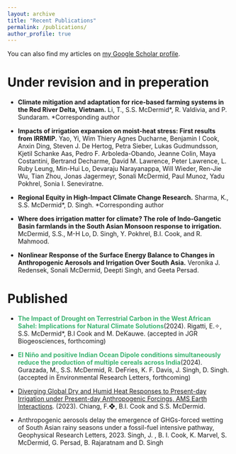 ```yaml
---
layout: archive
title: "Recent Publications"
permalink: /publications/
author_profile: true
---
```


You can also find my articles on <a href="{{site.author.googlescholar}}">my Google Scholar profile</a>.

# Under revision and in preperation

* <strong>Climate mitigation and adaptation for rice-based farming systems in the Red River Delta, Vietnam.</strong>
Li, T., S.S. McDermid*, R. Valdivia, and P. Sundaram. 
*Corresponding author

* <strong>Impacts of irrigation expansion on moist-heat stress: First results from IRRMIP.</strong>
Yao, Yi, Wim Thiery Agnes Ducharne, Benjamin I Cook, Anxin Ding, Steven J. De Hertog, Petra Sieber, Lukas Gudmundsson, Kjetil Schanke Aas, Pedro F. Arboleda-Obando, Jeanne Colin, Maya Costantini, Bertrand Decharme, David M. Lawrence, Peter Lawrence, L. Ruby Leung, Min-Hui Lo, Devaraju Narayanappa, Will Wieder, Ren-Jie Wu, Tian Zhou, Jonas Jagermeyr, Sonali McDermid, Paul Munoz, Yadu Pokhrel, Sonia I. Seneviratne. 

* <strong>Regional Equity in High-Impact Climate Change Research.</strong>
Sharma, K., S.S. McDermid*, D. Singh. 
*Corresponding author

* <strong>Where does irrigation matter for climate? The role of Indo-Gangetic Basin farmlands in the South Asian Monsoon response to irrigation.</strong>
McDermid, S.S., M-H Lo, D. Singh, Y. Pokhrel, B.I. Cook, and R. Mahmood.

* <strong>Nonlinear Response of the Surface Energy Balance to Changes in Anthropogenic Aerosols and Irrigation Over South Asia.</strong>
Veronika J. Redensek, Sonali McDermid, Deepti Singh, and Geeta Persad.


# Published

* <span style="color: MediumSeaGreen;"><strong>The Impact of Drought on Terrestrial Carbon in the West African Sahel: Implications for Natural Climate Solutions</strong></span>(2024). Rigatti, E.✧, S.S. McDermid*, B.I Cook and M. DeKauwe. (accepted in JGR Biogeosciences, forthcoming)

* <span style="color: MediumSeaGreen;"><strong>El Niño and positive Indian Ocean Dipole conditions simultaneously reduce the production of multiple cereals across India</strong></span>(2024). Gurazada, M., S.S. McDermid, R. DeFries, K. F. Davis, J. Singh, D. Singh. (accepted in Environmental Research Letters, forthcoming)

* <a href="https://doi.org/10.1175/EI-D-23-0006.1">Diverging Global Dry and Humid Heat Responses to Present-day Irrigation under Present-day Anthropogenic Forcings, AMS Earth Interactions</a>. (2023). Chiang, F.❖, B.I. Cook and S.S. McDermid. 

* Anthropogenic aerosols delay the emergence of GHGs-forced wetting of South Asian rainy seasons under a fossil-fuel intensive pathway, Geophysical Research Letters, 2023. Singh, J. , B. I. Cook, K. Marvel, S. McDermid, G. Persad, B. Rajaratnam and D. Singh


